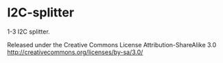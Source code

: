 I2C-splitter
============

1-3 I2C splitter.

Released under the Creative Commons License Attribution-ShareAlike 3.0 http://creativecommons.org/licenses/by-sa/3.0/
